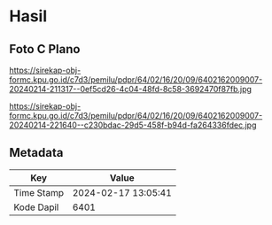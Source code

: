 # Hasil

## Foto C Plano

https://sirekap-obj-formc.kpu.go.id/c7d3/pemilu/pdpr/64/02/16/20/09/6402162009007-20240214-211317--0ef5cd26-4c04-48fd-8c58-3692470f87fb.jpg

https://sirekap-obj-formc.kpu.go.id/c7d3/pemilu/pdpr/64/02/16/20/09/6402162009007-20240214-221640--c230bdac-29d5-458f-b94d-fa264336fdec.jpg


## Metadata

| Key        | Value               |
| ---------- | ------------------- |
| Time Stamp | 2024-02-17 13:05:41 |
| Kode Dapil | 6401                |



